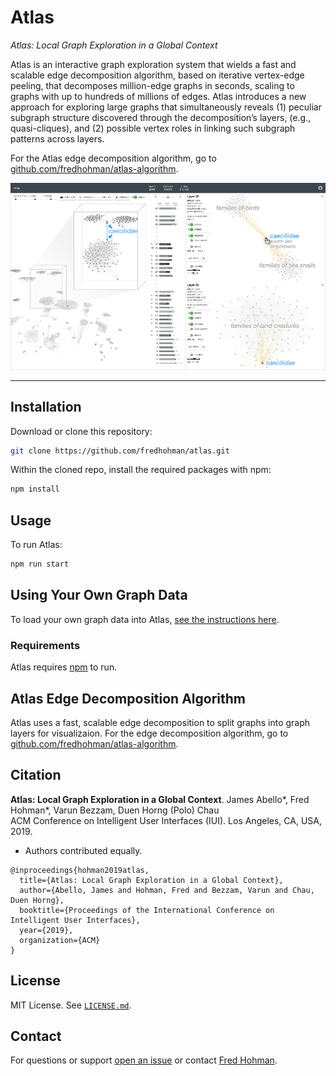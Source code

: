 # Atlas

*Atlas: Local Graph Exploration in a Global Context*

Atlas is an interactive graph exploration system that wields a fast and scalable edge decomposition algorithm, based on iterative vertex-edge peeling, that decomposes million-edge graphs in seconds, scaling to graphs with up to hundreds of millions of edges. Atlas introduces a new approach for exploring large graphs that simultaneously reveals (1) peculiar subgraph structure discovered through the decomposition’s layers, (e.g., quasi-cliques), and (2) possible vertex roles in linking such subgraph patterns across layers.

For the Atlas edge decomposition algorithm, go to [github.com/fredhohman/atlas-algorithm][atlas-algorithm].

![UI](ui.png)


***


## Installation

Download or clone this repository:

```bash
git clone https://github.com/fredhohman/atlas.git
```

Within the cloned repo, install the required packages with npm:

```bash
npm install
```


## Usage

To run Atlas:

```bash
npm run start
```

## Using Your Own Graph Data

To load your own graph data into Atlas, [see the instructions here][own-data].


### Requirements

Atlas requires [npm][npm] to run.


## Atlas Edge Decomposition Algorithm

Atlas uses a fast, scalable edge decomposition to split graphs into graph layers for visualizaion.
For the edge decomposition algorithm, go to [github.com/fredhohman/atlas-algorithm][atlas-algorithm].


## Citation

**Atlas: Local Graph Exploration in a Global Context**. 
James Abello*, Fred Hohman*, Varun Bezzam, Duen Horng (Polo) Chau  
ACM Conference on Intelligent User Interfaces (IUI). Los Angeles, CA, USA, 2019. 
* Authors contributed equally.

```
@inproceedings{hohman2019atlas,
  title={Atlas: Local Graph Exploration in a Global Context},
  author={Abello, James and Hohman, Fred and Bezzam, Varun and Chau, Duen Horng},
  booktitle={Proceedings of the International Conference on Intelligent User Interfaces},
  year={2019},
  organization={ACM}
}
```

## License

MIT License. See [`LICENSE.md`](LICENSE.md).


## Contact

For questions or support [open an issue][issues] or contact [Fred Hohman][fred].


[atlas-algorithm]: https://github.com/fredhohman/atlas-algorithm
[npm]: https://www.npmjs.com
[fred]: http://www.fredhohman.com
[own-data]: data/README.md
[issues]: https://github.com/fredhohman/atlas/issues